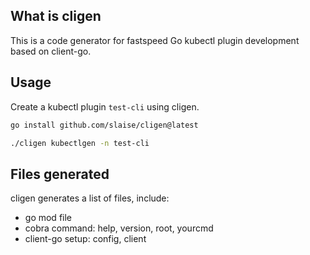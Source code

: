 ## What is cligen
This is a code generator for fastspeed Go kubectl plugin development based on client-go. 

## Usage
Create a kubectl plugin `test-cli` using cligen.
```bash
go install github.com/slaise/cligen@latest

./cligen kubectlgen -n test-cli 
```

## Files generated
cligen generates a list of files, include:
* go mod file
* cobra command: help, version, root, yourcmd
* client-go setup: config, client
